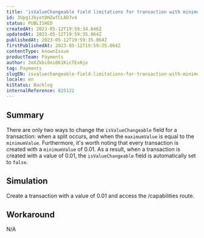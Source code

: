 ```yaml
---
title: 'isValueChangeable field limitations for transaction with minimumValue of 0.01'
id: 3Upg1JbyotDHZwfCLAD7v4
status: PUBLISHED
createdAt: 2023-05-12T19:59:34.646Z
updatedAt: 2023-05-12T19:59:35.064Z
publishedAt: 2023-05-12T19:59:35.064Z
firstPublishedAt: 2023-05-12T19:59:35.064Z
contentType: knownIssue
productTeam: Payments
author: 2mXZkbi0oi061KicTExNjo
tag: Payments
slugEN: isvaluechangeable-field-limitations-for-transaction-with-minimumvalue-of-001
locale: en
kiStatus: Backlog
internalReference: 825122
---
```


## Summary


There are only two ways to change the `isValueChangeable` field for a transaction: when a split occurs, and when the `maximumValue` is equal to the `minimumValue`. Furthermore, it's worth noting that every transaction is created with a `minimumValue` of 0.01. As a result, when a transaction is created with a value of 0.01, the `isValueChangeable` field is automatically set to `false`.


##

## Simulation


Create a transaction with a value of 0.01 and access the /capabilities route.


##

## Workaround


N/A





